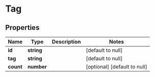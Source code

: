 # Tag

## Properties
Name | Type | Description | Notes
------------ | ------------- | ------------- | -------------
**id** | **string** |  | [default to null]
**tag** | **string** |  | [default to null]
**count** | **number** |  | [optional] [default to null]


